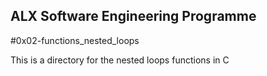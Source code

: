 ## ALX Software Engineering Programme
#0x02-functions_nested_loops

This is a directory for the nested loops functions in C
